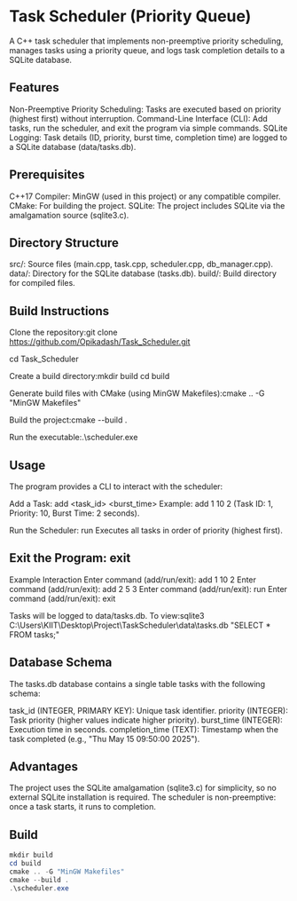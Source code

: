 # Task Scheduler (Priority Queue)
A C++ task scheduler that implements non-preemptive priority scheduling, manages tasks using a priority queue, and logs task completion details to a SQLite database.

## Features

Non-Preemptive Priority Scheduling: Tasks are executed based on priority (highest first) without interruption.
Command-Line Interface (CLI): Add tasks, run the scheduler, and exit the program via simple commands.
SQLite Logging: Task details (ID, priority, burst time, completion time) are logged to a SQLite database (data/tasks.db).

## Prerequisites

C++17 Compiler: MinGW (used in this project) or any compatible compiler.
CMake: For building the project.
SQLite: The project includes SQLite via the amalgamation source (sqlite3.c).

## Directory Structure

src/: Source files (main.cpp, task.cpp, scheduler.cpp, db_manager.cpp).
data/: Directory for the SQLite database (tasks.db).
build/: Build directory for compiled files.

## Build Instructions

Clone the repository:git clone https://github.com/Opikadash/Task_Scheduler.git


cd Task_Scheduler


Create a build directory:mkdir build
cd build

Generate build files with CMake (using MinGW Makefiles):cmake .. -G "MinGW Makefiles"


Build the project:cmake --build .


Run the executable:.\scheduler.exe

## Usage
The program provides a CLI to interact with the scheduler:

Add a Task: add <task_id> <priority> <burst_time>
Example: add 1 10 2 (Task ID: 1, Priority: 10, Burst Time: 2 seconds).


Run the Scheduler: run
Executes all tasks in order of priority (highest first).


## Exit the Program: exit

Example Interaction
Enter command (add/run/exit): add 1 10 2
Enter command (add/run/exit): add 2 5 3
Enter command (add/run/exit): run
Enter command (add/run/exit): exit


Tasks will be logged to data/tasks.db. To view:sqlite3 C:\Users\KIIT\Desktop\Project\TaskScheduler\data\tasks.db "SELECT * FROM tasks;"


## Database Schema
The tasks.db database contains a single table tasks with the following schema:

task_id (INTEGER, PRIMARY KEY): Unique task identifier.
priority (INTEGER): Task priority (higher values indicate higher priority).
burst_time (INTEGER): Execution time in seconds.
completion_time (TEXT): Timestamp when the task completed (e.g., "Thu May 15 09:50:00 2025").

## Advantages

The project uses the SQLite amalgamation (sqlite3.c) for simplicity, so no external SQLite installation is required.
The scheduler is non-preemptive: once a task starts, it runs to completion.

## Build
```powershell
mkdir build
cd build
cmake .. -G "MinGW Makefiles"
cmake --build .
.\scheduler.exe
